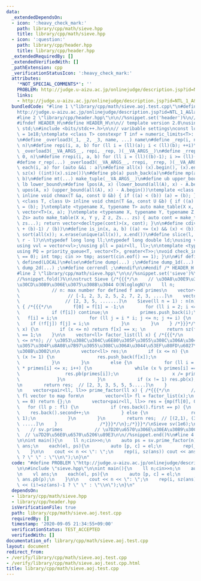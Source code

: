```yaml
---
data:
  _extendedDependsOn:
  - icon: ':heavy_check_mark:'
    path: library/cpp/math/sieve.hpp
    title: library/cpp/math/sieve.hpp
  - icon: ':question:'
    path: library/cpp/header.hpp
    title: library/cpp/header.hpp
  _extendedRequiredBy: []
  _extendedVerifiedWith: []
  _pathExtension: cpp
  _verificationStatusIcon: ':heavy_check_mark:'
  attributes:
    '*NOT_SPECIAL_COMMENTS*': ''
    PROBLEM: http://judge.u-aizu.ac.jp/onlinejudge/description.jsp?id=NTL_1_A&lang=ja
    links:
    - http://judge.u-aizu.ac.jp/onlinejudge/description.jsp?id=NTL_1_A&lang=ja
  bundledCode: "#line 1 \"library/cpp/math/sieve.aoj.test.cpp\"\n#define PROBLEM \"\
    http://judge.u-aizu.ac.jp/onlinejudge/description.jsp?id=NTL_1_A&lang=ja\"\n\n\
    #line 2 \"library/cpp/header.hpp\"\n\n//%snippet.set('header')%\n//%snippet.fold()%\n\
    #ifndef HEADER_H\n#define HEADER_H\n\n// template version 2.0\nusing namespace\
    \ std;\n#include <bits/stdc++.h>\n\n// varibable settings\nconst long long INF\
    \ = 1e18;\ntemplate <class T> constexpr T inf = numeric_limits<T>::max() / 2.1;\n\
    \n#define _overload3(_1, _2, _3, name, ...) name\n#define _rep(i, n) repi(i, 0,\
    \ n)\n#define repi(i, a, b) for (ll i = (ll)(a); i < (ll)(b); ++i)\n#define rep(...)\
    \ _overload3(__VA_ARGS__, repi, _rep, )(__VA_ARGS__)\n#define _rrep(i, n) rrepi(i,\
    \ 0, n)\n#define rrepi(i, a, b) for (ll i = (ll)((b)-1); i >= (ll)(a); --i)\n\
    #define r_rep(...) _overload3(__VA_ARGS__, rrepi, _rrep, )(__VA_ARGS__)\n#define\
    \ each(i, a) for (auto &&i : a)\n#define all(x) (x).begin(), (x).end()\n#define\
    \ sz(x) ((int)(x).size())\n#define pb(a) push_back(a)\n#define mp(a, b) make_pair(a,\
    \ b)\n#define mt(...) make_tuple(__VA_ARGS__)\n#define ub upper_bound\n#define\
    \ lb lower_bound\n#define lpos(A, x) (lower_bound(all(A), x) - A.begin())\n#define\
    \ upos(A, x) (upper_bound(all(A), x) - A.begin())\ntemplate <class T, class U>\
    \ inline void chmax(T &a, const U &b) { if ((a) < (b)) (a) = (b); }\ntemplate\
    \ <class T, class U> inline void chmin(T &a, const U &b) { if ((a) > (b)) (a)\
    \ = (b); }\ntemplate <typename X, typename T> auto make_table(X x, T a) { return\
    \ vector<T>(x, a); }\ntemplate <typename X, typename Y, typename Z, typename...\
    \ Zs> auto make_table(X x, Y y, Z z, Zs... zs) { auto cont = make_table(y, z,\
    \ zs...); return vector<decltype(cont)>(x, cont); }\n\n#define cdiv(a, b) (((a)\
    \ + (b)-1) / (b))\n#define is_in(x, a, b) ((a) <= (x) && (x) < (b))\n#define uni(x)\
    \ sort(all(x)); x.erase(unique(all(x)), x.end())\n#define slice(l, r) substr(l,\
    \ r - l)\n\ntypedef long long ll;\ntypedef long double ld;\nusing vl = vector<ll>;\n\
    using vvl = vector<vl>;\nusing pll = pair<ll, ll>;\n\ntemplate <typename T>\n\
    using PQ = priority_queue<T, vector<T>, greater<T>>;\nvoid check_input() { assert(cin.eof()\
    \ == 0); int tmp; cin >> tmp; assert(cin.eof() == 1); }\n\n#if defined(PCM) ||\
    \ defined(LOCAL)\n#else\n#define dump(...) ;\n#define dump_1d(...) ;\n#define\
    \ dump_2d(...) ;\n#define cerrendl ;\n#endif\n\n#endif /* HEADER_H */\n//%snippet.end()%\n\
    #line 2 \"library/cpp/math/sieve.hpp\"\n\n//%snippet.set('sieve')%\n//%snippet.config({'alias':'prime_factor_by_sieve'})%\n\
    //%snippet.fold()%\n\nstruct Sieve {/*{{{*/\n    // \u30A8\u30E9\u30C8\u30B9\u30C6\
    \u30CD\u30B9\u306E\u3075\u308B\u3044 O(NloglogN)\n    ll n;                  \
    \            // n: max number for defined f and primes\n    vector<ll> f;    \
    \                  // [-1, 2, 3, 2, 5, 2, 7, 2, 3, ....]\n    vector<ll> primes;\
    \                 // [2, 3, 5, .......]\n    Sieve(ll n = 1) : n(n), f(n + 1)\
    \ { /*{{{*/\n        f[0] = f[1] = -1;\n        for (ll i = 2; i <= n; ++i) {\n\
    \            if (f[i]) continue;\n            primes.push_back(i);\n         \
    \   f[i] = i;\n            for (ll j = i * i; j <= n; j += i) {\n            \
    \    if (!f[j]) f[j] = i;\n            }\n        }\n    } /*}}}*/\n    bool is_prime(ll\
    \ x) {\n        if (x <= n) return f[x] == x; \n        return sz(factor_list(x))\
    \ == 1;\n    }\n\n    vector<ll> factor_list(ll x) { /*{{{*/\n        assert(x\
    \ <= n*n); // \u3053\u308C\u304C\u6E80\u305F\u3055\u308C\u306A\u3044\u3068\u6B63\
    \u3057\u304F\u8A08\u7B97\u3055\u308C\u306A\u3044\u53EF\u80FD\u6027\u304C\u3042\
    \u308B\u3002\n\n        vector<ll> res;\n        if (x <= n) {\n            while\
    \ (x != 1) {\n                res.push_back(f[x]);\n                x /= f[x];\n\
    \            }\n        }\n        else {\n            for (ll i = 0; primes[i]\
    \ * primes[i] <= x; i++) {\n                while (x % primes[i] == 0) {\n   \
    \                 res.pb(primes[i]);\n                    x /= primes[i];\n  \
    \              }\n            }\n            if (x != 1) res.pb(x);\n        }\n\
    \n        return res;  // [2, 3, 3, 5, 5, 5.....]\n    }                /*}}}*/\n\
    \n    vector<pair<ll, ll>> prime_factor(ll x) { /*{{{*/\n        // just change\
    \ fl vector to map form\n        vector<ll> fl = factor_list(x);\n        if (fl.size()\
    \ == 0) return {};\n        vector<pair<ll, ll>> res = {mp(fl[0], 0)};\n     \
    \   for (ll p : fl) {\n            if (res.back().first == p) {\n            \
    \    res.back().second++;\n            } else {\n                res.emplace_back(p,\
    \ 1);\n            }\n        }\n        return res;  // [(2,1), (3,2), (5,3),\
    \ .....]\n    }                /*}}}*/\n};/*}}}*/\nSieve sv(1e6);\n// How to use\n\
    \    // sv.primes            // \u7D20\u6570\u306E\u30EA\u30B9\u30C8\n    // sv.prime_factor(x);\
    \  // \u7D20\u56E0\u6570\u5206\u89E3\n\n//%snippet.end()%\n#line 4 \"library/cpp/math/sieve.aoj.test.cpp\"\
    \n\nint main(){\n    ll n;cin>>n;\n    auto ps = sv.prime_factor(n);\n\n    vl\
    \ ans;\n    each(el, ps){\n        auto [p, c] = el;\n        rep(_, c) ans.pb(p);\n\
    \    }\n\n    cout << n << \": \";\n    rep(i, sz(ans)) cout << ans[i] << (i!=sz(ans)-1\
    \ ? \" \" : \"\\n\");\n}\n"
  code: "#define PROBLEM \"http://judge.u-aizu.ac.jp/onlinejudge/description.jsp?id=NTL_1_A&lang=ja\"\
    \n\n#include \"sieve.hpp\"\n\nint main(){\n    ll n;cin>>n;\n    auto ps = sv.prime_factor(n);\n\
    \n    vl ans;\n    each(el, ps){\n        auto [p, c] = el;\n        rep(_, c)\
    \ ans.pb(p);\n    }\n\n    cout << n << \": \";\n    rep(i, sz(ans)) cout << ans[i]\
    \ << (i!=sz(ans)-1 ? \" \" : \"\\n\");\n}\n"
  dependsOn:
  - library/cpp/math/sieve.hpp
  - library/cpp/header.hpp
  isVerificationFile: true
  path: library/cpp/math/sieve.aoj.test.cpp
  requiredBy: []
  timestamp: '2020-09-05 21:34:55+09:00'
  verificationStatus: TEST_ACCEPTED
  verifiedWith: []
documentation_of: library/cpp/math/sieve.aoj.test.cpp
layout: document
redirect_from:
- /verify/library/cpp/math/sieve.aoj.test.cpp
- /verify/library/cpp/math/sieve.aoj.test.cpp.html
title: library/cpp/math/sieve.aoj.test.cpp
---
```


